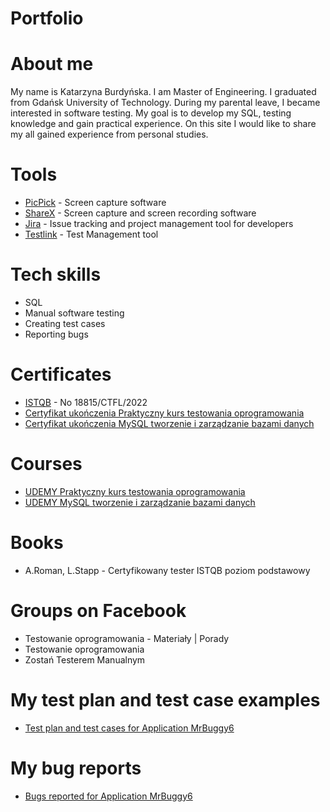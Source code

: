# Portfolio
# About me
My name is Katarzyna Burdyńska. I am Master of Engineering. I graduated from Gdańsk University of Technology. 
During my parental leave, I became interested in software testing. My goal is to develop my SQL, testing knowledge and gain practical experience.
On this site I would like to share my all gained experience from personal studies.
# Tools
- [PicPick](https://picpick.app/pl/) - Screen capture software
- [ShareX](https://getsharex.com/) - Screen capture and screen recording software
- [Jira](https://www.atlassian.com/pl/software/jira) - Issue tracking and project management tool for developers
- [Testlink](https://testlink.org/) - Test Management tool
# Tech skills
- SQL
- Manual software testing
- Creating test cases
- Reporting bugs
# Certificates
  - [ISTQB](https://drive.google.com/drive/folders/1l9kfTNxvg7gEFQuBvo0dqdFacZMTvU-o?usp=sharing) - No 18815/CTFL/2022
  - [Certyfikat ukończenia Praktyczny kurs testowania oprogramowania](https://drive.google.com/drive/folders/1l9kfTNxvg7gEFQuBvo0dqdFacZMTvU-o?usp=sharing)
  - [Certyfikat ukończenia MySQL tworzenie i zarządzanie bazami danych](https://drive.google.com/drive/folders/1l9kfTNxvg7gEFQuBvo0dqdFacZMTvU-o?usp=sharing)
# Courses
  - [UDEMY Praktyczny kurs testowania oprogramowania](https://www.udemy.com/course/praktyczny-kurs-testowania-oprogramowania/)
  - [UDEMY MySQL tworzenie i zarządzanie bazami danych](https://www.udemy.com/course/mysql-tworzenie-i-zarzadzanie-bazami-danych/)
# Books
  - A.Roman, L.Stapp - Certyfikowany tester ISTQB poziom podstawowy
# Groups on Facebook
  - Testowanie oprogramowania - Materiały | Porady
  - Testowanie oprogramowania
  - Zostań Testerem Manualnym
# My test plan and test case examples
  - [Test plan and test cases for Application MrBuggy6](https://drive.google.com/drive/folders/190qCpnDe-jjNWI9tHb6BUlyXY-Mmx4gH?usp=sharing)
# My bug reports
  - [Bugs reported for Application MrBuggy6](https://drive.google.com/drive/folders/190qCpnDe-jjNWI9tHb6BUlyXY-Mmx4gH?usp=sharing)
